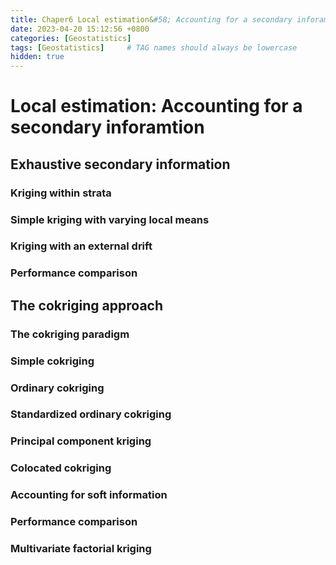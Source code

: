 ```yaml
---
title: Chaper6 Local estimation&#58; Accounting for a secondary inforamtion - Geostatistics for Natural Resources Evaluation
date: 2023-04-20 15:12:56 +0800
categories: [Geostatistics]
tags: [Geostatistics]     # TAG names should always be lowercase
hidden: true
---
```


# Local estimation&#58; Accounting for a secondary inforamtion

## Exhaustive secondary information

### Kriging within strata

### Simple kriging with varying local means

### Kriging with an external drift

### Performance comparison

## The cokriging approach

### The cokriging paradigm

### Simple cokriging

### Ordinary cokriging

### Standardized ordinary cokriging

### Principal component kriging

### Colocated cokriging

### Accounting for soft information

### Performance comparison

### Multivariate factorial kriging
